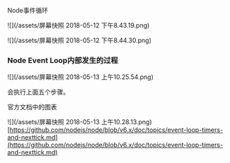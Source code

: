 Node事件循环

![](/assets/屏幕快照 2018-05-12 下午8.43.19.png)

![](/assets/屏幕快照 2018-05-12 下午8.44.30.png)

### Node Event Loop内部发生的过程

![](/assets/屏幕快照 2018-05-13 上午10.25.54.png)

会执行上面五个步骤。

官方文档中的图表

![](/assets/屏幕快照 2018-05-13 上午10.28.13.png)[https://github.com/nodejs/node/blob/v6.x/doc/topics/event-loop-timers-and-nexttick.md](https://github.com/nodejs/node/blob/v6.x/doc/topics/event-loop-timers-and-nexttick.md)


